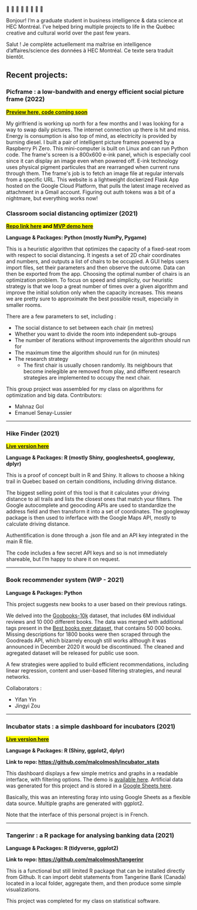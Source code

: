 
🎺 💾 🎺 💾 🎺 💾 🎺 💾

Bonjour! I’m a graduate student in business intelligence & data science at HEC Montréal. I’ve
helped bring multiple projects to life in the Québec creative and
cultural world over the past few years. 

Salut ! Je complète actuellement ma maîtrise en intelligence
d’affaires/science des données à HEC Montréal. Ce texte sera traduit bientôt. 

## Recent projects:

### Picframe : a low-bandwith and energy efficient social picture frame (2022)

<mark>**[Preview here, code coming soon](https://imgur.com/a/MYn9hwH)**</mark>

My girlfriend is working up north for a few months and I was looking for a way to swap daily pictures. The internet connection up there is hit and miss. Energy is consumption is also top of mind, as electricity is provided by burning diesel. I built a pair of intelligent picture frames powered by a Raspberry Pi Zero. This mini-computer is built on Linux and can run Python code. The frame's screen is a 800x600 e-ink panel, which is especially cool since it can display an image even when powered off. E-ink technology uses physical pigment particules that are rearranged when current runs through them. The frame's job is to fetch an image file at regular intervals from a specific URL. This website is a lightweight dockerized Flask App hosted on the Google Cloud Platform, that pulls the latest image received as attachment in a Gmail account. Figuring out auth tokens was a bit of a nightmare, but everything works now!

### Classroom social distancing optimizer (2021)

<mark>**[Repo link here](https://github.com/malcolmosh/OptimisateurSalle_Roomoptimizer) and [MVP demo here](https://drive.google.com/file/d/1kjVVkmxG69WFMAlaeD2n95OjaNGSkrfZ/view?usp=sharing)**</mark>

**Language & Packages: Python (mostly NumPy, Pygame)**

This is a heuristic algorithm that optimizes the capacity of a
fixed-seat room with respect to social distancing. It ingests a set of
2D chair coordinates and numbers, and outputs a list of chairs to be
occupied. A GUI helps users import files, set their parameters and then observe the outcome. Data can then be exported from the app. Choosing the optimal number of chairs is an optimization problem. To focus on speed and simplicity, our heuristic strategy is that we loop a great number of times over a given algorithm and improve the initial solution only when the capacity increases. This means we are pretty sure to approximate the best possible result, especially in smaller rooms. 

There are a few parameters to set, including :

-   The social distance to set between each chair (in metres)
-   Whether you want to divide the room into independent sub-groups
-   The number of iterations without improvements the algorithm should run for
-   The maximum time the algorithm should run for (in minutes)
-   The research strategy
    -   The first chair is usually chosen randomly. Its neighbours that become inelegible are removed from play, and different research strategies are implemented to occupy the next chair. 

This group project was assembled for my class on algorithms for
optimization and big data. Contributors:

-   Mahnaz Gol
-   Emanuel Senay-Lussier

------------------------------------------------------------------------

### Hike Finder (2021)

<mark>**[Live version
here](https://osimhan.shinyapps.io/hikeapp/)**</mark>

**Language & Packages: R (mostly Shiny, googlesheets4, googleway,
dplyr)**

This is a proof of concept built in R and Shiny. It allows to choose a
hiking trail in Quebec based on certain conditions, including driving
distance.

The biggest selling point of this tool is that it calculates your
driving distance to all trails and lists the closest ones that match
your filters. The Google autocomplete and geocoding APIs are used to
standardize the address field and then transform it into a set of
coordinates. The googleway package is then used to inferface with the
Google Maps API, mostly to calculate driving distance.

Authentification is done through a .json file and an API key integrated
in the main R file.

The code includes a few secret API keys and so is not immediately
shareable, but I’m happy to share it on request.

------------------------------------------------------------------------

### Book recommender system (WIP - 2021)

**Language & Packages: Python**

This project suggests new books to a user based on their previous
ratings.

We delved into the
[Goobooks-10k](https://github.com/zygmuntz/goodbooks-10k) dataset, that
includes 6M individual reviews and 10 000 different books. The data was
merged with additional tags present in the [Best books ever
dataset](https://zenodo.org/record/4265096#.YY2Zny3pPUI), that contains
50 000 books. Missing descriptions for 1800 books were then scraped
through the Goodreads API, which bizarrely enough still works although
it was announced in December 2020 it would be discontinued. The cleaned
and agregated dataset will be released for public use soon.

A few strategies were applied to build efficient recommendations, including linear regression, content and user-based filtering strategies, and neural networks.

Collaborators :

-   Yifan Yin
-   Jingyi Zou

------------------------------------------------------------------------

### Incubator stats : a simple dashboard for incubators (2021)

<mark>**[Live version
here](https://osimhan.shinyapps.io/incubator_dashboard/)**</mark>

**Language & Packages: R (Shiny, ggplot2, dplyr)**

**Link to repo: <https://github.com/malcolmosh/incubator_stats>**

This dashboard displays a few simple metrics and graphs in a readable
interface, with filtering options. The demo is [available
here](https://osimhan.shinyapps.io/incubator_dashboard/). Artificial
data was generated for this project and is stored in a [Google Sheets
here](https://docs.google.com/spreadsheets/d/1WFewCMyHGIhMgSNVD6vfElNVoEvY_duGKipdkK97K0Q/edit?usp=sharing).

Basically, this was an interesting foray into using Google Sheets as a
flexible data source. Multiple graphs are generated with ggplot2.

Note that the interface of this personal project is in French.

------------------------------------------------------------------------

### Tangerinr : a R package for analysing banking data (2021)

**Language & Packages: R (tidyverse, ggplot2)**

**Link to repo: <https://github.com/malcolmosh/tangerinr>**

This is a functional but still limited R package that can be installed
directly from Github. It can import debit statements from Tangerine Bank
(Canada) located in a local folder, aggregate them, and then produce
some simple visualizations.

This project was completed for my class on statistical software.
